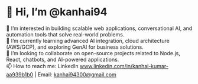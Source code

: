 # 👋 Hi, I’m @kanhai94

👀 I’m interested in building scalable web applications, conversational AI, and automation tools that solve real-world problems.  
🌱 I’m currently learning advanced AI integration, cloud architecture (AWS/GCP), and exploring GenAI for business solutions.  
💞️ I’m looking to collaborate on open-source projects related to Node.js, React, chatbots, and AI-powered applications.  
📫 How to reach me: 
LinkedIn www.linkedin.com/in/kanhai-kumar-aa939b1b0 | Email: kanhai94300@gmail.com

<!---
kanhai94/kanhai94 is a ✨ special ✨ repository because its `README.md` (this file) appears on your GitHub profile.
You can click the Preview link to take a look at your changes.
--->
